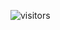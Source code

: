 
![visitors](https://visitor-badge.glitch.me/badge?page_id=Devgeeknerd.html5-e-css3-full-stack "Total de Visitas")
